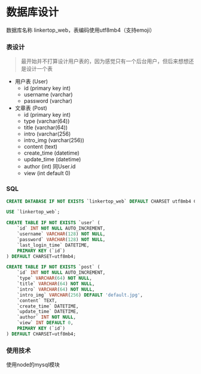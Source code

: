 # 数据库设计

数据库名称 linkertop_web，表编码使用utf8mb4（支持emoji）    

### 表设计

> 最开始并不打算设计用户表的，因为感觉只有一个后台用户，但后来想想还是设计一个表    

* 用户表 (User)     
	* id (primary key int)
	* username (varchar)
	* password (varchar)
* 文章表 (Post)
	* id (primary key int)
	* type (varchar(64))
	* title (varchar(64))
	* intro (varchar(256)
	* intro_img (varchar(256))
	* content (text)
	* create_time (datetime)
	* update_time (datetime)
	* author (int) 同User.id
	* view (int default 0)
	
### SQL
```sql
CREATE DATABASE IF NOT EXISTS `linkertop_web` DEFAULT CHARSET utf8mb4 COLLATE utf8mb4_unicode_ci;

USE `linkertop_web`;

CREATE TABLE IF NOT EXISTS `user` (
	`id` INT NOT NULL AUTO_INCREMENT,
	`username` VARCHAR(128) NOT NULL,
	`password` VARCHAR(128) NOT NULL,
	`last_login_time` DATETIME,
	PRIMARY KEY (`id`)
) DEFAULT CHARSET=utf8mb4;

CREATE TABLE IF NOT EXISTS `post` (
	`id` INT NOT NULL AUTO_INCREMENT,
	`type` VARCHAR(64) NOT NULL,
	`title` VARCHAR(64) NOT NULL,
	`intro` VARCHAR(64) NOT NULL,
	`intro_img` VARCHAR(256) DEFAULT 'default.jpg',
	`content` TEXT,
	`create_time` DATETIME,
	`update_time` DATETIME,
	`author` INT NOT NULL,
	`view` INT DEFAULT 0,
	PRIMARY KEY (`id`)
) DEFAULT CHARSET=utf8mb4;
```
	
### 使用技术

使用node的mysql模块    

